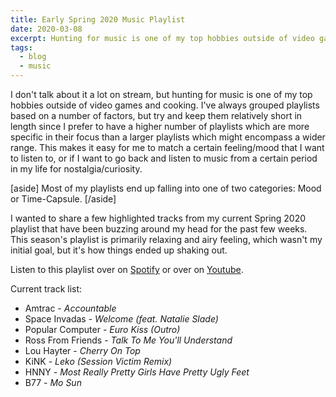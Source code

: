 ```yaml
---
title: Early Spring 2020 Music Playlist
date: 2020-03-08
excerpt: Hunting for music is one of my top hobbies outside of video games and cooking, and here's what I was listening to before the first lockdowns.
tags:
  - blog
  - music
---
```


I don't talk about it a lot on stream, but hunting for music is one of my top hobbies outside of video games and cooking. I've always grouped playlists based on a number of factors, but try and keep them relatively short in length since I prefer to have a higher number of playlists which are more specific in their focus than a larger playlists which might encompass a wider range. This makes it easy for me to match a certain feeling/mood that I want to listen to, or if I want to go back and listen to music from a certain period in my life for nostalgia/curiosity.

[aside]
Most of my playlists end up falling into one of two categories: Mood or Time-Capsule.
[/aside]

I wanted to share a few highlighted tracks from my current Spring 2020 playlist that have been buzzing around my head for the past few weeks. This season's playlist is primarily relaxing and airy feeling, which wasn't my initial goal, but it's how things ended up shaking out.

Listen to this playlist over on <a href="https://open.spotify.com/playlist/3NHUU8tI7wey8hW1QZxPgD">Spotify</a> or over on <a href="https://youtu.be/4w508dBgO9w">Youtube</a>.

Current track list:
<ul>
 	<li>Amtrac - <em>Accountable</em></li>
 	<li>Space Invadas - <em>Welcome (feat. Natalie Slade)</em></li>
 	<li>Popular Computer - <em>Euro Kiss (Outro)</em></li>
 	<li>Ross From Friends - <em>Talk To Me You'll Understand</em></li>
 	<li>Lou Hayter - <em>Cherry On Top</em></li>
 	<li>KiNK - <em>Leko (Session Victim Remix)</em></li>
 	<li>HNNY -<em> Most Really Pretty Girls Have Pretty Ugly Feet</em></li>
 	<li>B77 - <em>Mo Sun</em></li>
</ul>
